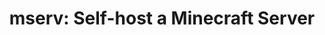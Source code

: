 ---
title: "mserv: Self-host a Minecraft Server"
description: Updates and information on the mserv program
collapsible: true
---